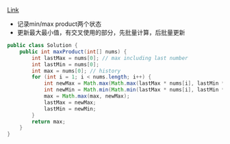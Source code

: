 [Link](https://leetcode.com/problems/maximum-product-subarray/)

* 记录min/max product两个状态
* 更新最大最小值，有交叉使用的部分，先批量计算，后批量更新

```java
public class Solution {
    public int maxProduct(int[] nums) {
        int lastMax = nums[0]; // max including last number
        int lastMin = nums[0];
        int max = nums[0]; // history
        for (int i = 1; i < nums.length; i++) {
            int newMax = Math.max(Math.max(lastMax * nums[i], lastMin * nums[i]), nums[i]);
            int newMin = Math.min(Math.min(lastMax * nums[i], lastMin * nums[i]), nums[i]);
            max = Math.max(max, newMax);
            lastMax = newMax;
            lastMin = newMin;
        }
        return max;
    }
}
```
